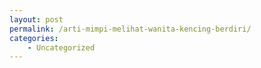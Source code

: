```yaml
---
layout: post
permalink: /arti-mimpi-melihat-wanita-kencing-berdiri/
categories:
    - Uncategorized
---
```


